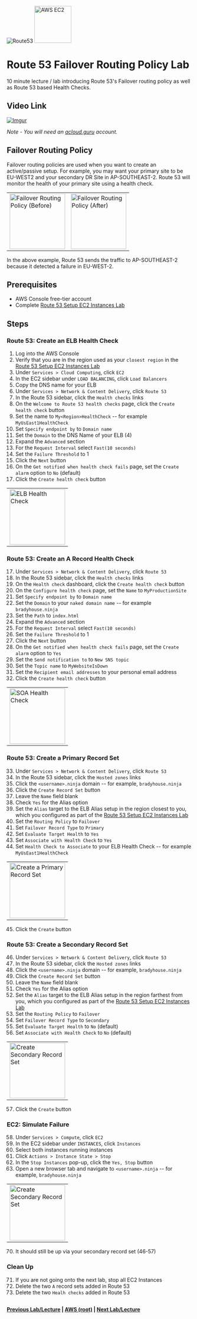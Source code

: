 ![Route53](https://i.imgur.com/vG67Qx0.png) <img src="https://i.imgur.com/9awJmtb.png" height="100" title="AWS EC2" />  


Route 53 Failover Routing Policy Lab
======

10 minute lecture / lab introducing Route 53's Failover routing policy as well as Route 53 based Health Checks.


## Video Link

[![Imgur](https://i.imgur.com/yr3s34c.png)](https://acloud.guru/course/aws-certified-solutions-architect-associate/learn/route53/0ab3a91d-11ea-c54c-4f4a-db557a09d718/watch)

*Note - You will need an [acloud.guru](acloud.guru) account.*


## Failover Routing Policy

Failover routing policies are used when you want to create an active/passive setup. For example, you may want your
primary site to be EU-WEST2 and your secondary DR Site in AP-SOUTHEAST-2.  Route 53 will monitor the health of your
primary site using a health check. 

<table>
  <tr>
    <td>
      <img src="https://i.imgur.com/NLj9ncB.png" height="150" title="Failover Routing Policy (Before)" /> 
    </td>
    <td>
      <img src="https://i.imgur.com/tc6cQzZ.png" height="150" title="Failover Routing Policy (After)" /> 
    </td>
  </tr>
</table>

In the above example, Route 53 sends the traffic to AP-SOUTHEAST-2 because it detected a failure in EU-WEST-2.


## Prerequisites

* AWS Console free-tier account
* Complete [Route 53 Setup EC2 Instances Lab](route53-setup-ec2-instances-lab.md)


## Steps

### Route 53: Create an ELB Health Check


1.  Log into the AWS Console 
2.  Verify that you are in the region used as your `closest region` in the [Route 53 Setup EC2 Instances Lab](route53-setup-ec2-instances-lab.md)
2.  Under `Services > Cloud Computing`, click `EC2`
3.  In the EC2 sidebar under `LOAD BALANCING`, click `Load Balancers`
4.  Copy the DNS name for your ELB
5.  Under `Services > Network & Content Delivery`, click `Route 53`
6.  In the Route 53 sidebar, click the `Health checks` links
7.  On the `Welcome to Route 53 health checks` page, click the `Create health check` button
8.  Set the name to `My<Region>HealthCheck` -- for example `MyUsEast1HealthCheck`
9.  Set `Specify endpoint by` to `Domain name`
10. Set the `Domain` to the DNS Name of your ELB (4)
11. Expand the `Advanced` section
12. For the `Request Interval` select `Fast(10 seconds)`
13. Set the `Failure Threshold` to 1
14. Click the `Next` button
15. On the `Get notified when health check fails` page, set the `Create alarm` option to `No` (default)
16. Click the `Create health check` button


<table>
  <tr>
    <td>
      <img src="https://i.imgur.com/WW7EDSW.png" height="150" title="ELB Health Check" /> 
    </td>
  </tr>
</table>


### Route 53: Create an A Record Health Check

17. Under `Services > Network & Content Delivery`, click `Route 53`
18. In the Route 53 sidebar, click the `Health checks` links
19. On the `Health check` dashboard, click the `Create health check` button
20. On the `Configure health check` page, set the `Name` to `MyProductionSite`
21. Set `Specify endpoint by` to `Domain name`
22. Set the `Domain` to your `naked domain name` -- for example `bradyhouse.ninja`
23. Set the `Path` to `index.html`
24. Expand the `Advanced` section
25. For the `Request Interval` select `Fast(10 seconds)`
26. Set the `Failure Threshold` to 1
27. Click the `Next` button
28. On the `Get notified when health check fails` page, set the `Create alarm` option to `Yes`
29. Set the `Send notification to` to `New SNS topic`
30. Set the `Topic name` to `MyWebsiteIsDown`
31. Set the `Recipient email addresses` to your personal email address
32. Click the `Create health check` button


<table>
  <tr>
    <td>
      <img src="https://i.imgur.com/brAqWD3.png" height="150" title="SOA Health Check" /> 
    </td>
  </tr>
</table>


### Route 53: Create a Primary Record Set

33. Under `Services > Network & Content Delivery`, click `Route 53`
34. In the Route 53 sidebar, click the `Hosted zones` links
35. Click the `<username>.ninja` domain -- for example, `bradyhouse.ninja`
36. Click the `Create Record Set` button
37. Leave the `Name` field blank
38. Check `Yes` for the Alias option
39. Set the `Alias` target to the ELB Alias setup in the region closest to you, which you configured as part of the
    [Route 53 Setup EC2 Instances Lab](route53-setup-ec2-instances-lab.md)
40. Set the `Routing Policy` to `Failover`
41. Set `Failover Record Type` to `Primary`
42. Set `Evaluate Target Health` to `Yes`
43. Set `Associate with Health Check` to `Yes`
44. Set `Health Check to Associate` to your ELB Health Check -- for example `MyUsEast1HealthCheck`

<table>
  <tr>
    <td>
      <img src="https://i.imgur.com/Fyi7waC.png" width="150" title="Create a Primary Record Set" /> 
    </td>
  </tr>
</table>

45. Click the `Create` button


### Route 53: Create a Secondary Record Set

46. Under `Services > Network & Content Delivery`, click `Route 53`
47. In the Route 53 sidebar, click the `Hosted zones` links
48. Click the `<username>.ninja` domain -- for example, `bradyhouse.ninja`
49. Click the `Create Record Set` button
50. Leave the `Name` field blank
51. Check `Yes` for the Alias option
52. Set the `Alias` target to the ELB Alias setup in the region farthest from you, which you configured as part of the
    [Route 53 Setup EC2 Instances Lab](route53-setup-ec2-instances-lab.md)
53. Set the `Routing Policy` to `Failover`
54. Set `Failover Record Type` to `Secondary`
55. Set `Evaluate Target Health` to `No` (default)
56. Set `Associate with Health Check` to `No` (default)

<table>
  <tr>
    <td>
      <img src="https://i.imgur.com/1tvA7W5.png" width="150" title="Create Secondary Record Set" /> 
    </td>
  </tr>
</table>

57. Click the `Create` button


### EC2: Simulate Failure

58. Under `Services > Compute`, click `EC2`
59. In the EC2 sidebar under `INSTANCES`, click `Instances`
60. Select both instances running instances
67. Click `Actions > Instance State > Stop`
68. In the `Stop Instances` pop-up, click the `Yes, Stop` button
69. Open a new browser tab and navigate to `<username>.ninja` -- for example, `bradyhouse.ninja`

<table>
  <tr>
    <td>
      <img src="https://i.imgur.com/1tvA7W5.png" width="150" title="Create Secondary Record Set" /> 
    </td>
  </tr>
</table>
 
70. It should still be up via your secondary record set (46-57) 


### Clean Up

71. If you are not going onto the next lab, stop all EC2 Instances
72. Delete the two `A` record sets added in Route 53
73. Delete the two `Healh checks` added in Route 53


## 

**[Previous Lab/Lecture](route53-latency-routing-policy-lab.md) | [AWS (root)](../readme.adoc) | [Next Lab/Lecture](route53-geolocation-routing-policy-lab.md)**










